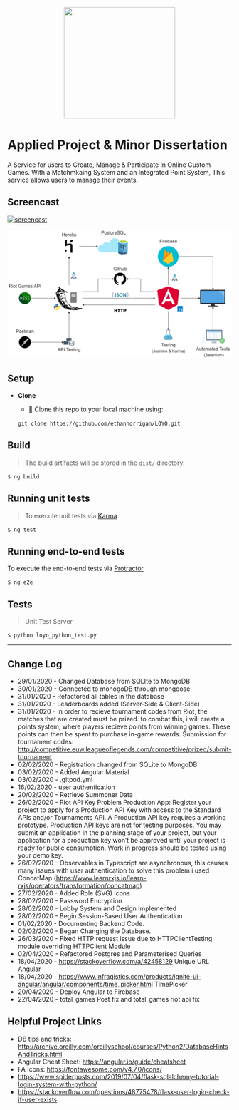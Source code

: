 

<p align="center">
  <img width="250" height="250" src="https://i.imgur.com/zW8EOj9.png">
</p>

# Applied Project & Minor Dissertation
A Service for users to Create, Manage & Participate in Online Custom Games. With a Matchmkaing System and an Integrated Point System, This service allows users to manage their events.

## Screencast
[![screencast](https://img.youtube.com/vi/vccfBFOMI0I/0.jpg)](https://www.youtube.com/watch?v=vccfBFOMI0I)

![Arch](https://github.com/ethanhorrigan/Applied-Project-Minor-Dissertation/blob/master/img/MainArchitecture.png)


## Setup
- **Clone**
    - 👯 Clone this repo to your local machine using:

    ```git clone https://github.com/ethanhorrigan/LOYO.git```


## Build

 > The build artifacts will be stored in the `dist/` directory.

 ```shell
$ ng build
```

## Running unit tests

> To execute unit tests via [Karma](https://karma-runner.github.io)

 ```shell
$ ng test
```

## Running end-to-end tests

To execute the end-to-end tests via [Protractor](http://www.protractortest.org/)

 ```shell
$ ng e2e
```

## Tests 

> Unit Test Server

```shell
$ python loyo_python_test.py
```

---

## Change Log
- 29/01/2020 - Changed Database from SQLIte to MongoDB
- 30/01/2020 - Connected to monogoDB through mongoose
- 31/01/2020 - Refactored all tables in the database
- 31/01/2020 - Leaderboards added (Server-Side & Client-Side)
- 31/01/2020 - In order to recieve tournament codes from Riot, the matches that are created must be prized. to combat this, i will create a points system, where players
recieve points from winning games. These points can then be spent to purchase in-game rewards.
Submission for tournament codes: http://competitive.euw.leagueoflegends.com/competitive/prized/submit-tournament
- 02/02/2020 - Registration changed from SQLite to MongoDB
- 03/02/2020 - Added Angular Material
- 03/02/2020 - .gitpod.yml
- 16/02/2020 - user authentication
- 20/02/2020 - Retrieve Summoner Data
- 26/02/2020 - Riot API Key Problem
Production App:
Register your project to apply for a Production API Key with access to the Standard APIs and/or Tournaments API. A Production API key requires a working prototype. Production API keys are not for testing purposes. You may submit an application in the planning stage of your project, but your application for a production key won’t be approved until your project is ready for public consumption. Work in progress should be tested using your demo key.
- 26/02/2020 - Observables in Typescript are asynchronous, this causes many issues with user authentication to solve this problem i used
ConcatMap (https://www.learnrxjs.io/learn-rxjs/operators/transformation/concatmap)
- 27/02/2020 - Added Role (SVG) Icons
- 28/02/2020 - Password Encryption
- 28/02/2020 - Lobby System and Design Implemented
- 28/02/2020 - Begin Session-Based User Authentication
- 01/02/2020 - Documenting Backend Code.
- 02/02/2020 - Began Changing the Database.
- 26/03/2020 - Fixed HTTP request issue due to HTTPClientTesting module overriding HTTPClient Module
- 02/04/2020 - Refactored Postgres and Parameterised Queries 
- 18/04/2020 - https://stackoverflow.com/a/42458129 Unique URL Angular
- 18/04/2020 - https://www.infragistics.com/products/ignite-ui-angular/angular/components/time_picker.html TimePicker
- 20/04/2020 - Deploy Angular to Firebase
- 22/04/2020 - total_games Post fix and total_games riot api fix

## Helpful Project Links

- DB tips and tricks: http://archive.oreilly.com/oreillyschool/courses/Python2/DatabaseHintsAndTricks.html
- Angular Cheat Sheet: https://angular.io/guide/cheatsheet
- FA Icons: https://fontawesome.com/v4.7.0/icons/
- https://www.spiderposts.com/2019/07/04/flask-sqlalchemy-tutorial-login-system-with-python/
- https://stackoverflow.com/questions/48775478/flask-user-login-check-if-user-exists
